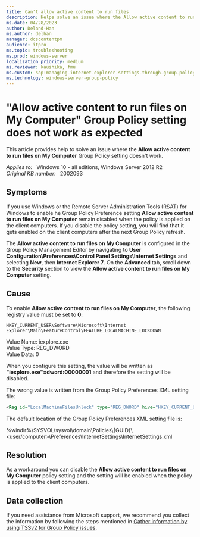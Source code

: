 ```yaml
---
title: Can't allow active content to run files
description: Helps solve an issue where the Allow active content to run files on My Computer Group Policy setting doesn't work.
ms.date: 04/28/2023
author: Deland-Han
ms.author: delhan
manager: dcscontentpm
audience: itpro
ms.topic: troubleshooting
ms.prod: windows-server
localization_priority: medium
ms.reviewer: kaushika, fmu
ms.custom: sap:managing-internet-explorer-settings-through-group-policy, csstroubleshoot
ms.technology: windows-server-group-policy
---
```

# "Allow active content to run files on My Computer" Group Policy setting does not work as expected

This article provides help to solve an issue where the **Allow active content to run files on My Computer** Group Policy setting doesn't work.

_Applies to:_ &nbsp; Windows 10 - all editions, Windows Server 2012 R2  
_Original KB number:_ &nbsp; 2002093

## Symptoms

If you use Windows or the Remote Server Administration Tools (RSAT) for Windows to enable he Group Policy Preference setting **Allow active content to run files on My Computer** remain disabled when the policy is applied on the client computers. If you disable the policy setting, you will find that it gets enabled on the client computers after the next Group Policy refresh.

The **Allow active content to run files on My Computer** is configured in the Group Policy Management Editor by navigating to **User Configuration\Preferences\Control Panel Settings\Internet Settings** and selecting **New**, then **Internet Explorer 7**. On the **Advanced** tab, scroll down to the **Security** section to view the **Allow active content to run files on My Computer** setting.

## Cause

To enable **Allow active content to run files on My Computer**, the following registry value must be set to **0**:  

`HKEY_CURRENT_USER\Software\Microsoft\Internet Explorer\Main\FeatureControl\FEATURE_LOCALMACHINE_LOCKDOWN`

Value Name:  iexplore.exe  
Value Type:  REG_DWORD  
Value Data:  0  
  
When you configure this setting, the value will be written as **"iexplore.exe"=dword:00000001** and therefore the setting will be disabled.

The wrong value is written from the Group Policy Preferences XML setting file:  

```xml
<Reg id="LocalMachineFilesUnlock" type="REG_DWORD" hive="HKEY_CURRENT_USER" key="SOFTWARE\Microsoft\Internet Explorer\Main\FeatureControl\FEATURE_LOCALMACHINE_LOCKDOWN" name="iexplore.exe" value="00000001"/>
```

The default location of the Group Policy Preferences XML setting file is:

%windir%\SYSVOL\sysvol\domain\Policies\\{GUID}\\<user/computer>\Preferences\InternetSettings\InternetSettings.xml

## Resolution

As a workaround you can disable the **Allow active content to run files on My Computer** policy setting and the setting will be enabled when the policy is applied to the client computers.

## Data collection

If you need assistance from Microsoft support, we recommend you collect the information by following the steps mentioned in [Gather information by using TSSv2 for Group Policy issues](../../windows-client/windows-troubleshooters/gather-information-using-tssv2-group-policy.md).
